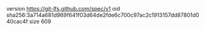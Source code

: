 version https://git-lfs.github.com/spec/v1
oid sha256:3a714a681d969f641f03d64de2fde6c700c97ac2c1913157dd87801d040cac4f
size 609
